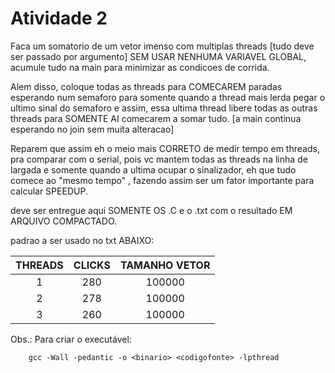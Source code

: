 # Atividade 2

Faca um somatorio de um vetor imenso com multiplas threads [tudo deve ser passado por argumento] SEM USAR NENHUMA VARIAVEL GLOBAL,  acumule tudo na main para minimizar as condicoes de corrida.

Alem disso, coloque todas as threads para COMECAREM paradas esperando num semaforo para somente quando a thread mais lerda pegar o ultimo sinal do semaforo e assim, essa ultima thread libere todas as outras threads para SOMENTE AI comecarem a somar tudo. [a main continua esperando no join sem muita alteracao]

Reparem que assim eh  o meio mais CORRETO de medir tempo em threads, pra comparar com o serial, pois vc mantem todas as threads na linha de largada e somente quando a ultima ocupar o sinalizador, eh que tudo comece ao "mesmo tempo" , fazendo assim ser um fator importante para calcular SPEEDUP.

deve ser entregue aqui SOMENTE OS .C e o .txt com o resultado EM ARQUIVO COMPACTADO.


padrao a ser usado no txt ABAIXO:


| THREADS  | CLICKS | TAMANHO VETOR |
| :------: |:------:| :-----------: |
| 1        | 280    | 100000        |
| 2        | 278    | 100000        |
| 3        | 260    | 100000        |


Obs.: Para criar o executável:

        gcc -Wall -pedantic -o <binario> <codigofonte> -lpthread